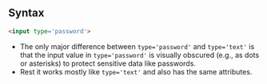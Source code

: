 ## Syntax
```html
<input type='password'>
```

- The only major difference between `type='password'` and `type='text'` is that the input value in `type='password'` is visually obscured (e.g., as dots or asterisks) to protect sensitive data like passwords.
- Rest it works mostly like `type='text'` and also has the same attributes.